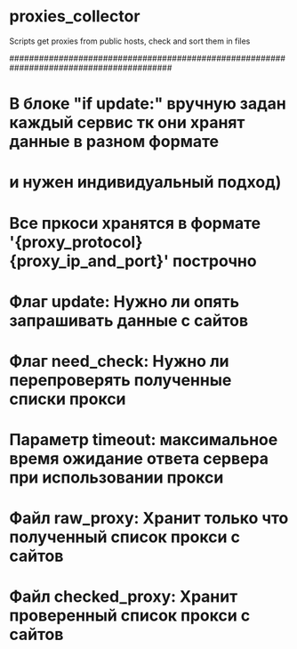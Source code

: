 # proxies_collector
Scripts get proxies from public hosts, check and sort them in files

#########################################################################################
#  В блоке "if update:" вручную задан каждый сервис тк они хранят данные в разном формате
#  и нужен индивидуальный подход)
# 
#  Все пркоси хранятся в формате '{proxy_protocol} {proxy_ip_and_port}' построчно
#
#  Флаг update: Нужно ли опять запрашивать данные с сайтов
#  Флаг need_check: Нужно ли перепроверять полученные списки прокси
#  Параметр timeout: максимальное время ожидание ответа сервера при использовании прокси
#
#  Файл raw_proxy: Хранит только что полученный список прокси с сайтов
#  Файл checked_proxy: Хранит проверенный список прокси с сайтов
